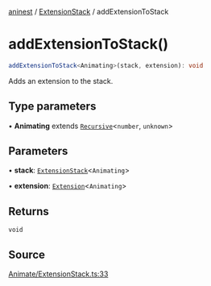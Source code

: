[aninest](../../index.md) / [ExtensionStack](../index.md) / addExtensionToStack

# addExtensionToStack()

```ts
addExtensionToStack<Animating>(stack, extension): void
```

Adds an extension to the stack.

## Type parameters

• **Animating** extends [`Recursive`](../../RecursiveHelpers/type-aliases/Recursive.md)\<`number`, `unknown`\>

## Parameters

• **stack**: [`ExtensionStack`](../type-aliases/ExtensionStack.md)\<`Animating`\>

• **extension**: [`Extension`](../../Extension/type-aliases/Extension.md)\<`Animating`\>

## Returns

`void`

## Source

[Animate/ExtensionStack.ts:33](https://github.com/zphrs/aninest/blob/37209a6/src/Animate/ExtensionStack.ts#L33)
